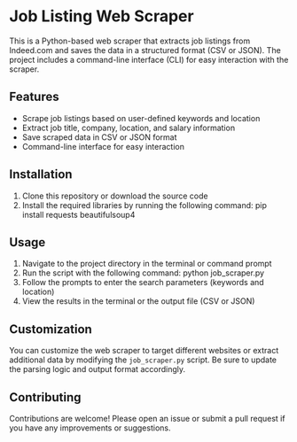 # Job Listing Web Scraper

This is a Python-based web scraper that extracts job listings from Indeed.com and saves the data in a structured format (CSV or JSON). The project includes a command-line interface (CLI) for easy interaction with the scraper.

## Features

- Scrape job listings based on user-defined keywords and location
- Extract job title, company, location, and salary information
- Save scraped data in CSV or JSON format
- Command-line interface for easy interaction

## Installation

1. Clone this repository or download the source code
2. Install the required libraries by running the following command: pip install requests beautifulsoup4


## Usage

1. Navigate to the project directory in the terminal or command prompt
2. Run the script with the following command: python job_scraper.py
3. Follow the prompts to enter the search parameters (keywords and location)
4. View the results in the terminal or the output file (CSV or JSON)

## Customization

You can customize the web scraper to target different websites or extract additional data by modifying the `job_scraper.py` script. Be sure to update the parsing logic and output format accordingly.

## Contributing

Contributions are welcome! Please open an issue or submit a pull request if you have any improvements or suggestions.